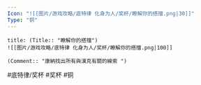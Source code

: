 ```yaml
---
Icon: "![[图片/游戏攻略/底特律 化身为人/奖杯/瞭解你的搭擋.png|30]]"
Type: "铜"
---
```

```ad-common-bronze-trophy
title: (Title:: "瞭解你的搭擋")
![[图片/游戏攻略/底特律 化身为人/奖杯/瞭解你的搭擋.png|100]]

(Comment:: "康納找出所有與漢克有關的線索 ")
```

#底特律/奖杯 #奖杯 #铜
